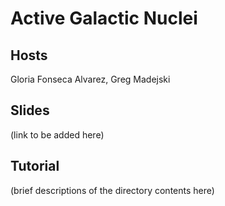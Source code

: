 # Active Galactic Nuclei

## Hosts

Gloria Fonseca Alvarez, Greg Madejski

## Slides

(link to be added here)

## Tutorial

(brief descriptions of the directory contents here)

